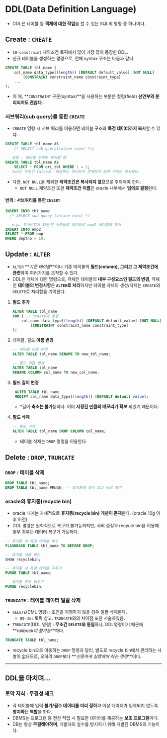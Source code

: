 # DDL(Data Definition Language)

- DDL은 테이블 등 **객체에 대한 작업**을 할 수 있는 SQL의 명령 중 하나이다.

## Create : `CREATE`

- `10-constraint` 제약조건 토픽에서 많이 가장 많이 등장한 DDL.
- 신규 테이블을 생성하는 명령으로, 전체 syntax 구조는 다음과 같다.

```sql
CREATE TABLE tbl_name (
    col_name data_type[(length)] [DEFAULT default_value] [NOT NULL]
        [CONSTRAINT constraint_name constraint_type]
    ...
);
```

- 이 때, **`CONSTRAINT` 구문(syntax)**을 사용하는 부분은 컬럼(field) **선언부와 분리되어도 괜찮다**.

### 서브쿼리(sub query)를 통한 `CREATE`

- `CREATE` 명령 시 서브 쿼리를 이용하면 테이블 구조와 **특정 데이터까지 복사**할 수 있다.

```sql
CREATE TABLE tbl_name AS
    /* SELECT sub query(inline view) */;

-- 응용 : 테이블 구조만 복사할 때
CREATE TABLE tbl_name AS
    SELECT * FROM ori_tbl WHERE 1 = 2;
-- 1=2는 무조건 false로, 해당하는 데이터가 존재하지 않아 구조만 복사된다.
```

- 다만, `NOT NULL`을 제외한 **제약조건은 복사되지 않으**므로 주의해야 한다.
  - `NOT NULL` 제약조건 또한 **제약조건 이름**은 oracle 내부에서 **임의로 결정**된다.

#### 번외 : 서브쿼리를 통한 `INSERT`

```sql
INSERT INTO tbl_name
  /* SELECT sub query (inline view) */

-- e.g. 부서번호가 10번인 사원들의 데이터로 emp2 테이블에 복사
INSERT INTO emp2
SELECT * FROM emp
WHERE deptno = 10;
```

## Update : `ALTER`

- `ALTER` **_기존 테이블_**이나 기존 테이블의 **필드(column), 그리고 그 제약조건에 관련**하여 여러가지를 조작할 수 있다.
- DDL은 객체에 대한 명령으로, 객체인 테이블의 **내부 구성요소인 필드의 변경**, 객체인 **테이블의 변경사항**은 **`ALTER`로 처리**하지만 테이블 자체의 생성/삭제는 `CREATE`와 `DELETE`로 처리함을 기억한다.

1. **필드 추가**
   ```sql
   ALTER TABLE tbl_name
   ADD ( -- create와 동일
       col_name data_type[(length)] [DEFAULT default_value] [NOT NULL]
           [CONSTRAINT constraint_name constraint_type]
   );
   ```
2. 테이블, 필드 **이름 변경**

   ```sql
   -- 테이블 이름 변경
   ALTER TABLE tbl_name RENAME TO new_tbl_name;

   -- 필드 이름 변경
   ALTER TABLE tbl_name
   RENAME COLUMN col_name TO new_col_name;
   ```

3. **필드 길이 변경**

   ```sql
    ALTER TABLE tbl_name
    MODIFY col_name data_type[(length)] [DEFAULT default value];
   ```

   - \*길이 **축소는 불가**능하다. 이미 **지정된 만큼의 메모리가 확보** 되었기 때문이다.

4. **필드 삭제**
   ```sql
   -- 필드 삭제
   ALTER TABLE tbl_name DROP COLUMN col_name;
   ```
   - 테이블 삭제는 `DROP` 명령을 이용한다.

## Delete : `DROP`, `TRUNCATE`

### `DROP` : 테이블 삭제

```sql
DROP TABLE tbl_name;
DROP TABLE tbl_name PRUGE; -- 휴지통에 넣지 않고 바로 폐기
```

### oracle의 휴지통(recycle bin)

- oracle 내에는 자체적으로 **휴지통(recycle bin) 개념이 존재**한다. (oracle 10g 이후 버전)
- DDL 명령은 원칙적으로 복구가 불가능하지만, 서버 설정과 recycle bin을 이용해 일부 경우는 데이터 복구가 가능하다.

```sql
-- 휴지통 내 특정 테이블 복구
FLASHBACK TABLE tbl_name TO BEFORE DROP;

-- 휴지통 내용 확인
SHOW recyclebin;

-- 휴지통 내 특정 테이블 지우기
PURGE TABLE tbl_name;

-- 휴지통 모두 비우기
PURGE recyclebin;
```

### `TRUNCATE` : 테이블 데이터 일괄 삭제

- `DELETE`(DML 명령) : 조건을 지정하지 않을 경우 일괄 삭제한다.
  - `09-dml` 토픽 참고. `TRUNCATE`와의 차이점 또한 서술하였음.
- `TRUNCATE`(DDL 명령) : **무조건 `DELETE`와 동일**하나, DDL명령이기 때문에 **_rollback이 불가능_**하다.

```sql
TRUNCATE TABLE tbl_name;
```

- recycle bin으로 이동하는 `DROP` 명령과 달리, 별도로 recycle bin에서 관리하는 사항이 없으므로, 오히려 `DROP`보다 **_신중하게 실행해야 하는 명령_**이다.

---

## DDL을 마치며...

### 토막 지식 : 무결성 체크

- 각 테이블에 입력 **불가/필수 데이터를 미리 정하고** 이상 데이터가 입력되지 않도록 **방지하는 역할**을 한다.
- DBMS는 프로그램 등 전산 작업 시 필요한 데이터를 제공하는 **보조 프로그램**이다.
- DB는 항상 **무결해야하며**, 개발자의 실수를 방지하기 위해 개발된 DBMS의 기능이다.
